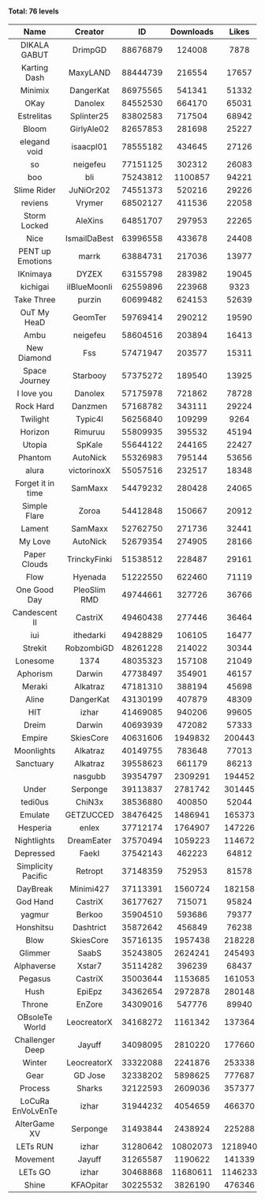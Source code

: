 #### Total: 76 levels

| Name | Creator | ID | Downloads | Likes |
|:---:|:---:|:---:|:---:|:---:|
| DIKALA GABUT | DrimpGD | 88676879 | 124008 | 7878
| Karting Dash | MaxyLAND | 88444739 | 216554 | 17657
| Minimix | DangerKat | 86975565 | 541341 | 51332
| OKay | Danolex | 84552530 | 664170 | 65031
| Estrelitas | Splinter25 | 83802583 | 717504 | 68942
| Bloom | GirlyAle02 | 82657853 | 281698 | 25227
| elegand void | isaacpl01 | 78555182 | 434645 | 27126
| so | neigefeu | 77151125 | 302312 | 26083
| boo | bli | 75243812 | 1100857 | 94221
| Slime Rider | JuNiOr202 | 74551373 | 520216 | 29226
| reviens | Vrymer | 68502127 | 411536 | 22058
| Storm Locked | AleXins | 64851707 | 297953 | 22265
| Nice | IsmailDaBest | 63996558 | 433678 | 24408
| PENT up Emotions | marrk | 63884731 | 217036 | 13977
| IKnimaya | DYZEX | 63155798 | 283982 | 19045
| kichigai | iIBlueMoonIi | 62559896 | 223968 | 9323
| Take Three | purzin | 60699482 | 624153 | 52639
| OuT My HeaD | GeomTer | 59769414 | 290212 | 19590
| Ambu | neigefeu | 58604516 | 203894 | 16413
| New Diamond | Fss | 57471947 | 203577 | 15311
| Space Journey | Starbooy | 57375272 | 189540 | 13925
| I love you | Danolex | 57175978 | 721862 | 78728
| Rock Hard | Danzmen | 57168782 | 343111 | 29224
| Twilight | Typic4l | 56256840 | 109299 | 9264
| Horizon | Rimuruu | 55809935 | 395532 | 45194
| Utopia | SpKale | 55644122 | 244165 | 22427
| Phantom | AutoNick | 55326983 | 795144 | 53656
| alura | victorinoxX | 55057516 | 232517 | 18348
| Forget it in time | SamMaxx | 54479232 | 280428 | 24065
| Simple Flare | Zoroa | 54412848 | 150667 | 20912
| Lament | SamMaxx | 52762750 | 271736 | 32441
| My Love | AutoNick | 52679354 | 274905 | 28166
| Paper Clouds | TrinckyFinki | 51538512 | 228487 | 29161
| Flow | Hyenada | 51222550 | 622460 | 71119
| One Good Day | PleoSlim RMD | 49744661 | 327726 | 36766
| Candescent II | CastriX | 49460438 | 277446 | 36464
| iui | ithedarki | 49428829 | 106105 | 16477
| Strekit | RobzombiGD | 48261228 | 214022 | 30344
| Lonesome | 1374 | 48035323 | 157108 | 21049
| Aphorism | Darwin | 47738497 | 354901 | 46157
| Meraki | Alkatraz | 47181310 | 388194 | 45698
| Aline | DangerKat | 43130199 | 407879 | 48309
| HIT | izhar | 41469085 | 940206 | 99605
| Dreim | Darwin | 40693939 | 472082 | 57333
| Empire | SkiesCore | 40631606 | 1949832 | 200443
| Moonlights | Alkatraz | 40149755 | 783648 | 77013
| Sanctuary | Alkatraz | 39558623 | 661179 | 86213
|   | nasgubb | 39354797 | 2309291 | 194452
| Under | Serponge | 39113837 | 2781742 | 301445
| tedi0us | ChiN3x | 38536880 | 400850 | 52044
| Emulate | GETZUCCED | 38476425 | 1486941 | 165373
| Hesperia | enlex | 37712174 | 1764907 | 147226
| Nightlights | DreamEater | 37570494 | 1059223 | 114672
| Depressed | FaekI | 37542143 | 462223 | 64812
| Simplicity Pacific | Retropt | 37148359 | 752953 | 81578
| DayBreak | Minimi427 | 37113391 | 1560724 | 182158
| God Hand | CastriX | 36177627 | 715071 | 95824
| yagmur | Berkoo | 35904510 | 593686 | 79377
| Honshitsu | Dashtrict | 35872642 | 456849 | 76238
| Blow | SkiesCore | 35716135 | 1957438 | 218228
| Glimmer | SaabS | 35243805 | 2624241 | 245493
| Alphaverse | Xstar7 | 35114282 | 396239 | 68437
| Pegasus | CastriX | 35003644 | 1153685 | 161053
| Hush | EpiEpz | 34362654 | 2972878 | 280148
| Throne | EnZore | 34309016 | 547776 | 89940
| OBsoleTe World | LeocreatorX | 34168272 | 1161342 | 137364
| Challenger Deep | Jayuff | 34098095 | 2810220 | 177660
| Winter | LeocreatorX | 33322088 | 2241876 | 253338
| Gear | GD Jose | 32338202 | 5898625 | 777687
| Process | Sharks | 32122593 | 2609036 | 357377
| LoCuRa EnVoLvEnTe | izhar | 31944232 | 4054659 | 466370
| AlterGame XV | Serponge | 31493844 | 2438924 | 225288
| LETs  RUN | izhar | 31280642 | 10802073 | 1218940
| Movement | Jayuff | 31265587 | 1190622 | 141339
| LETs GO | izhar | 30468868 | 11680611 | 1146233
| Shine | KFAOpitar | 30225532 | 3826190 | 476346
